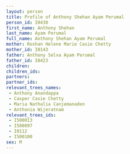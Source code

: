 ```yaml
---
layout: person
title: Profile of Anthony Shehan Ayam Perumal
person_id: I0430
first_name: Anthony Shehan
last_name: Ayam Perumal
full_name: Anthony Shehan Ayam Perumal
mother: Roshan Helene Marie Casie Chetty
mother_id: I0143
father: Anthony Selva Ayam Perumal
father_id: I0423
children:
children_ids:
partners:
partner_ids:
relevant_trees_names:
 - Anthony Anandappa
 - Casper Casie Chetty
 - Maria Nathalia Canjemanaden
 - Anthonia Wijeratnam
relevant_trees_ids:
 - I500013
 - I500097
 - I0112
 - I500100
sex: M
---
```


